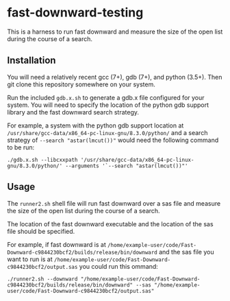 # fast-downward-testing

This is a harness to run fast downward and measure the size of the open list during the course of a search.

## Installation

You will need a relatively recent gcc (7+), gdb (7+), and python (3.5+). Then git clone this repository somewhere on your system.

Run the included `gdb.x.sh` to generate a gdb.x file configured for your system. You will need to specify the location of the python gdb support library and the fast downward search strategy.

For example, a system with the python gdb support location at `/usr/share/gcc-data/x86_64-pc-linux-gnu/8.3.0/python/` and a search strategy of `--search "astar(lmcut())"` would need the following command to be run:

```
./gdb.x.sh --libcxxpath '/usr/share/gcc-data/x86_64-pc-linux-gnu/8.3.0/python/' --arguments '`--search "astar(lmcut())"'
```

## Usage

The `runner2.sh` shell file will run fast downward over a sas file and measure the size of the open list during the course of a search.

The location of the fast downward executable and the location of the sas file should be specified.

For example, if fast downward is at `/home/example-user/code/Fast-Downward-c9844230bcf2/builds/release/bin/downward` and the sas file you want to run is at `/home/example-user/code/Fast-Downward-c9844230bcf2/output.sas` you could run this ommand:

```
./runner2.sh --downward "/home/example-user/code/Fast-Downward-c9844230bcf2/builds/release/bin/downward" --sas "/home/example-user/code/Fast-Downward-c9844230bcf2/output.sas"
```

